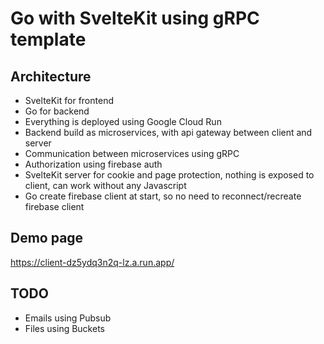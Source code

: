 # Go with SvelteKit using gRPC template

## Architecture
- SvelteKit for frontend
- Go for backend
- Everything is deployed using Google Cloud Run
- Backend build as microservices, with api gateway between client and server
- Communication between microservices using gRPC
- Authorization using firebase auth
- SvelteKit server for cookie and page protection, nothing is exposed to client, can work without any Javascript
- Go create firebase client at start, so no need to reconnect/recreate firebase client

## Demo page
https://client-dz5ydq3n2q-lz.a.run.app/

## TODO
- Emails using Pubsub
- Files using Buckets
